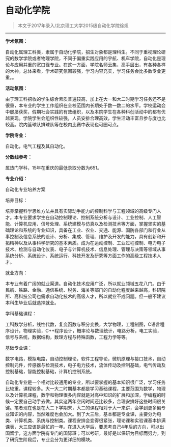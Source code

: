 
# 自动化学院  

> 本文于2017年录入/北京理工大学2015级自动化学院徐炟  

****

**学术氛围：**

自动化属理工科类，隶属于自动化学院，招生对象都是理科生。不同于重视理论研究的数学学院或者物理学院，不同于偏重实践应用的宇航、机车学院，自动化是理论与应用并重的宽口径专业。在这一方面，学院名师云集，高手层出，有各种各样的大神。总体来看，学术研究氛围较强，学习内容充实，学习任务会比多数专业更重。。

**活动氛围：**

由于理工科招收的学生综合素质普遍较高，加上在大一和大二时期学习任务还不是很重，本专业的学生工作组织在全校范围内长期处于数一数二的水平。学校运动会中屡屡获奖，假期社会实践的有效组织，以及本院学生在各种科创活动中的都有优越表现。学院学生会组织性较强，人员安排合理高效，学生活动丰富且参与度也比较高。院内篮球队排球队等在校内比赛中表现也可圈可点。

**学院专业：**

自动化，电气工程及其自动化。

**分数线参考：**

属热门学科，15年在重庆的最低录取分数为651。

**专业介绍：**

自动化专业培养方案

培养目标：

培养掌握科学思维方法并具有实际动手能力的控制科学与工程领域的高级专门人才。本专业要求学生在自动控制理论、控制系统分析与设计、工业控制、人工智能、计算机应用、信号处理、系统建模与仿真以及检测技术等方面，掌握坚实的基础理论和系统的专业知识，具备在工业、农业、交通、能源、国防各部门和行业从事控制及信息系统的设计、分析、集成、管理、维护及开发的能力，具有创新和开拓精神以及从事科学研究的基本素质。成为在运动控制、工业过程控制、电力电子技术、检测与自动化仪表、电子与计算机技术、信息处理、管理与决策等领域从事系统分析、系统设计、系统运行、科技开发及研究等方面工作的高级工程技术人才。

就业方向：

本专业有着广阔的就业渠道。自动化技术应用广泛，所以就业领域五花八门。由于民航、铁路、金融、通信系统、税务、海关等部门的自动化程度越来越高，科研院所、高科技公司也需求自动化技术的高级人才，所以就业不成问题。但一般不建议本科生毕业后就选择就业。

学科基础课程：

工科数学分析，线性代数，复变函数与积分变换，大学物理，工程制图，C语言程序设计，物理实验，C++程序设计，概率论与数理统计，电路分析，电工实验，信号与系统，数据结构，数理方程与特殊函数，工程力学等等。



基础专业课：

数字电路，模拟电路，自动控制理论，软件工程导论，微机原理与接口技术，自动控制元件，传感器与检测技术，电子电力技术，流体传动及控制基础，电气传动及控制基础，智能控制基础，计算机控制系统。



自动化专业是一个相对比较通用的专业，所以要掌握的基本知识很广泛，学习任务比较重，课程较多。大一大二时期基本都是学习基础课程，主要范围为数学，物理以及计算机课程，数学和物理很多内容就是对高中知识的扩展和加深，学编程的时候一定要自己动手去做。其实这两年空闲时间还比较多，合理安排好这些时间很关键。笔者现在也是在大二下学期末，大二的课程相对于大一来讲，会学到更多偏专业知识的内容，当然难度也会加大。到了大三后，基本都是专业课，主要分为电类、计算机类、系统与控制类。课程安排会变得很紧张，理论课和实验课基本排满课表，大三应该是最忙的一年。在进入大学后，要思考自己4年后的方向，可以出国留学，这方面学院有专门的国际班；可以考研，最好是以保研为目标而努力。到了研究生阶段后，专业会分为更详细的模块。


